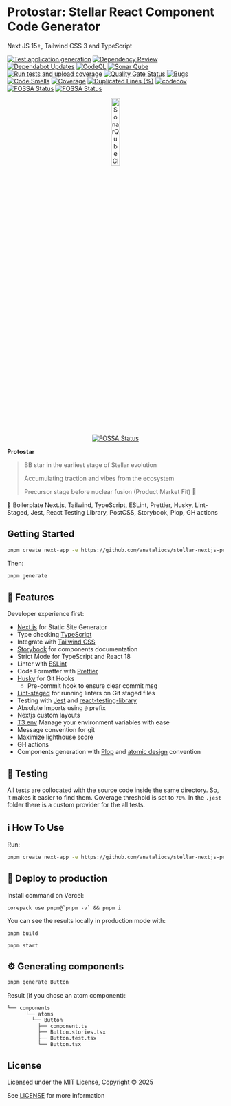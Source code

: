 # Protostar: Stellar React Component Code Generator

Next JS 15+, Tailwind CSS 3 and TypeScript

[![Test application generation](https://github.com/anataliocs/stellar-nextjs-protostar/actions/workflows/main.yml/badge.svg)](https://github.com/anataliocs/stellar-nextjs-protostar/actions/workflows/main.yml)
[![Dependency Review](https://github.com/anataliocs/stellar-nextjs-protostar/actions/workflows/dependency-review.yml/badge.svg)](https://github.com/anataliocs/stellar-nextjs-protostar/actions/workflows/dependency-review.yml)
[![Dependabot Updates](https://github.com/anataliocs/stellar-nextjs-protostar/actions/workflows/dependabot/dependabot-updates/badge.svg)](https://github.com/anataliocs/stellar-nextjs-protostar/actions/workflows/dependabot/dependabot-updates)
[![CodeQL](https://github.com/anataliocs/stellar-nextjs-protostar/actions/workflows/github-code-scanning/codeql/badge.svg)](https://github.com/anataliocs/stellar-nextjs-protostar/actions/workflows/github-code-scanning/codeql)
[![Sonar Qube](https://github.com/anataliocs/stellar-nextjs-protostar/actions/workflows/sonarqube.yml/badge.svg)](https://github.com/anataliocs/stellar-nextjs-protostar/actions/workflows/sonarqube.yml)
[![Run tests and upload coverage](https://github.com/anataliocs/stellar-nextjs-protostar/actions/workflows/codecov.yml/badge.svg)](https://github.com/anataliocs/stellar-nextjs-protostar/actions/workflows/codecov.yml)
[![Quality Gate Status](https://sonarcloud.io/api/project_badges/measure?project=anataliocs_stellar-nextjs-protostar&metric=alert_status)](https://sonarcloud.io/summary/new_code?id=anataliocs_stellar-nextjs-protostar)
[![Bugs](https://sonarcloud.io/api/project_badges/measure?project=anataliocs_stellar-nextjs-protostar&metric=bugs)](https://sonarcloud.io/summary/new_code?id=anataliocs_stellar-nextjs-protostar)
[![Code Smells](https://sonarcloud.io/api/project_badges/measure?project=anataliocs_stellar-nextjs-protostar&metric=code_smells)](https://sonarcloud.io/summary/new_code?id=anataliocs_stellar-nextjs-protostar)
[![Coverage](https://sonarcloud.io/api/project_badges/measure?project=anataliocs_stellar-nextjs-protostar&metric=coverage)](https://sonarcloud.io/summary/new_code?id=anataliocs_stellar-nextjs-protostar)
[![Duplicated Lines (%)](https://sonarcloud.io/api/project_badges/measure?project=anataliocs_stellar-nextjs-protostar&metric=duplicated_lines_density)](https://sonarcloud.io/summary/new_code?id=anataliocs_stellar-nextjs-protostar)
[![codecov](https://codecov.io/gh/anataliocs/stellar-nextjs-protostar/graph/badge.svg?token=XWEIY794TB)](https://codecov.io/gh/anataliocs/stellar-nextjs-protostar)
[![FOSSA Status](https://app.fossa.com/api/projects/git%2Bgithub.com%2Fanataliocs%2Fstellar-nextjs-protostar.svg?type=shield&issueType=license)](https://app.fossa.com/projects/git%2Bgithub.com%2Fanataliocs%2Fstellar-nextjs-protostar?ref=badge_shield&issueType=license)
[![FOSSA Status](https://app.fossa.com/api/projects/git%2Bgithub.com%2Fanataliocs%2Fstellar-nextjs-protostar.svg?type=shield&issueType=security)](https://app.fossa.com/projects/git%2Bgithub.com%2Fanataliocs%2Fstellar-nextjs-protostar?ref=badge_shield&issueType=security)

<div align="center"> 
<a href="https://sonarcloud.io/summary/new_code?id=anataliocs_stellar-nextjs-protostar">
  <img src="https://sonarcloud.io/images/project_badges/sonarcloud-dark.svg" alt="SonarQube Cloud" width="20%" />
</a>
</div>

<div align="center"> 
<a href="https://app.fossa.com/projects/git%2Bgithub.com%2Fanataliocs%2Fstellar-nextjs-protostar?ref=badge_small" alt="FOSSA Status"><img src="https://app.fossa.com/api/projects/git%2Bgithub.com%2Fanataliocs%2Fstellar-nextjs-protostar.svg?type=small" alt="FOSSA Status"/></a>
</div>

**Protostar**

> BB star in the earliest stage of Stellar evolution
>
> Accumulating traction and vibes from the ecosystem
>
> Precursor stage before nuclear fusion (Product Market Fit) 🌟

🚀 Boilerplate Next.js, Tailwind, TypeScript, ESLint, Prettier, Husky, Lint-Staged, Jest, React Testing Library, PostCSS,
Storybook, Plop, GH actions

## Getting Started

```bash
pnpm create next-app -e https://github.com/anataliocs/stellar-nextjs-protostar
```

Then:

```bash
pnpm generate
```

## :rocket: Features

Developer experience first:

- [Next.js](https://nextjs.org) for Static Site Generator
- Type checking [TypeScript](https://www.typescriptlang.org)
- Integrate with [Tailwind CSS](https://tailwindcss.com)
- [Storybook](https://storybook.js.org) for components documentation
- Strict Mode for TypeScript and React 18
- Linter with [ESLint](https://eslint.org)
- Code Formatter with [Prettier](https://prettier.io)
- [Husky](https://typicode.github.io/husky/#/) for Git Hooks
    - Pre-commit hook to ensure clear commit msg
- [Lint-staged](https://github.com/okonet/lint-staged) for running linters on Git staged files
- Testing with [Jest](https://jestjs.io/) and [react-testing-library](https://testing-library.com/)
- Absolute Imports using `@` prefix
- Nextjs custom layouts
- [T3 env](https://env.t3.gg/) Manage your environment variables with ease
- Message convention for git
- Maximize lighthouse score
- GH actions
- Components generation with [Plop](https://plopjs.com/)
  and [atomic design](https://bradfrost.com/blog/post/atomic-web-design/) convention

## 🧪 Testing

All tests are collocated with the source code inside the same directory. So, it makes it easier to find them. Coverage
threshold is set to `70%`. In the `.jest` folder there is a custom provider for the all tests.

## :information_source: How To Use

Run:

```bash
pnpm create next-app -e https://github.com/anataliocs/stellar-nextjs-protostar
```

## 🚀 Deploy to production

Install command on Vercel:

```
corepack use pnpm@`pnpm -v` && pnpm i
```

You can see the results locally in production mode with:

```shell
pnpm build
```

```shell
pnpm start
```

## :gear: Generating components

```bash
pnpm generate Button
```

Result (if you chose an atom component):

```
└── components
      └── atoms
        └── Button
          ├── component.ts
          ├── Button.stories.tsx
          ├── Button.test.tsx
          └── Button.tsx
```

## License

Licensed under the MIT License, Copyright © 2025

See [LICENSE](LICENSE) for more information
